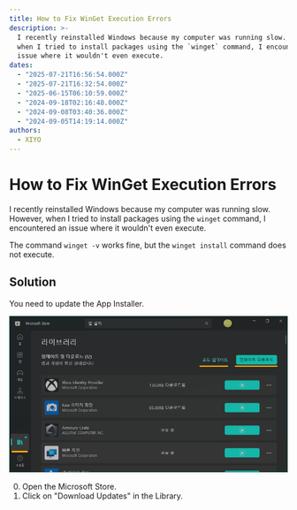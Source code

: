 ```yaml
---
title: How to Fix WinGet Execution Errors
description: >-
  I recently reinstalled Windows because my computer was running slow. However,
  when I tried to install packages using the `winget` command, I encountered an
  issue where it wouldn't even execute.
dates:
  - "2025-07-21T16:56:54.000Z"
  - "2025-07-21T16:32:54.000Z"
  - "2025-06-15T06:10:59.000Z"
  - "2024-09-18T02:16:48.000Z"
  - "2024-09-08T03:40:36.000Z"
  - "2024-09-05T14:19:14.000Z"
authors:
  - XIYO
---
```

# How to Fix WinGet Execution Errors

I recently reinstalled Windows because my computer was running slow. However, when I tried to install packages using the `winget` command, I encountered an issue where it wouldn't even execute.

The command `winget -v` works fine, but the `winget install` command does not execute.

## Solution

You need to update the App Installer.

![Downloading updates for all apps from the App Store](./assets/update-winget-20240918110056451.png)

0. Open the Microsoft Store.
1. Click on "Download Updates" in the Library.

